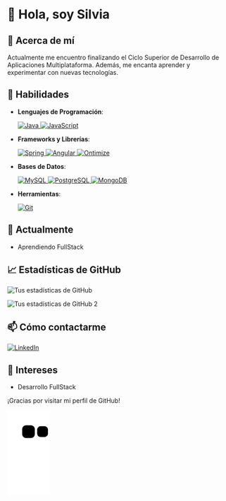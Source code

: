 # 👋 Hola, soy Silvia

## 💭 Acerca de mí

Actualmente me encuentro finalizando el Ciclo Superior de Desarrollo de Aplicaciones Multiplataforma. Además, me encanta aprender y experimentar con nuevas tecnologías.

## 🚀 Habilidades

- **Lenguajes de Programación**:
  
  <a href="https://docs.oracle.com/en/java/" target="_blank">
    <img src="https://img.shields.io/badge/Java-ED8B00?style=for-the-badge&logo=java&logoColor=white" alt="Java">
  </a>

  <a href="https://developer.mozilla.org/en-US/docs/Web/JavaScript" target="_blank">
    <img src="https://img.shields.io/badge/JavaScript-323330?style=for-the-badge&logo=javascript&logoColor=F7DF1E" alt="JavaScript">
  </a>
  
- **Frameworks y Librerías**:
  
  <a href="https://spring.io/projects/spring-boot" target="_blank">
    <img src="https://img.shields.io/badge/Spring-6DB33F?style=for-the-badge&logo=spring&logoColor=white" alt="Spring">
  </a>
  
  <a href="https://angular.io/docs" target="_blank">
    <img src="https://img.shields.io/badge/Angular-DD0031?style=for-the-badge&logo=angular&logoColor=white" alt="Angular">
  </a>

  <a href="https://ontimize.github.io/docs/v3/" target="_blank">
    <img src="https://www.ontimize.com/xwiki/bin/download/Ontimize+Training/WebHome/ontimize-logo.png" alt="Ontimize" height="45">
  </a>
  
- **Bases de Datos**:
  
  <a href="https://dev.mysql.com/doc/" target="_blank">
    <img src="https://img.shields.io/badge/MySQL-4479A1?style=for-the-badge&logo=mysql&logoColor=white" alt="MySQL">
  </a>
  
  <a href="https://www.postgresql.org/docs/" target="_blank">
    <img src="https://img.shields.io/badge/PostgreSQL-316192?style=for-the-badge&logo=postgresql&logoColor=white" alt="PostgreSQL">
  </a>
  
  <a href="https://docs.mongodb.com/" target="_blank">
    <img src="https://img.shields.io/badge/MongoDB-4EA94B?style=for-the-badge&logo=mongodb&logoColor=white" alt="MongoDB">
  </a>
  
- **Herramientas**:
  
  <a href="https://git-scm.com/doc" target="_blank">
    <img src="https://img.shields.io/badge/Git-F05032?style=for-the-badge&logo=git&logoColor=white" alt="Git">
  </a>

## 🌱 Actualmente

- Aprendiendo FullStack

## 📈 Estadísticas de GitHub

![Tus estadísticas de GitHub](https://github-readme-stats.vercel.app/api?username=smartriob1&show_icons=true&theme=radical)

![Tus estadísticas de GitHub 2](https://github-readme-stats.vercel.app/api/top-langs/?username=smartriob1&layout=compact&langs_count=16&theme=dracula)

## 📫 Cómo contactarme

<a href="https://www.linkedin.com/in/silvia-martinez-532b3824b" target="_blank">
  <img src="https://img.shields.io/badge/-LinkedIn-%230077B5?style=for-the-badge&logo=linkedin&logoColor=white" alt="LinkedIn">
</a>

## 🎨 Intereses

- Desarrollo FullStack

¡Gracias por visitar mi perfil de GitHub!


![snake animation](https://github.com/smartriob1/smartriob1/blob/output/github-contribution-grid-snake2.svg)
